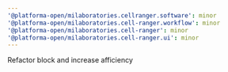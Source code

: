 ```yaml
---
'@platforma-open/milaboratories.cellranger.software': minor
'@platforma-open/milaboratories.cell-ranger.workflow': minor
'@platforma-open/milaboratories.cell-ranger': minor
'@platforma-open/milaboratories.cell-ranger.ui': minor
---
```


Refactor block and increase afficiency
